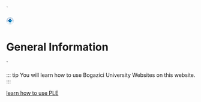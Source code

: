 `<div class="row">
  <span style="zoom: .02; display: inline;">
    ![img](./public/boun-logo.png)
  </span>
  # General Information
</div>`

::: tip
You will learn how to use Bogazici University Websites on this website.
:::

[learn how to use PLE](./PLE.md)

